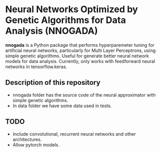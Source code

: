 # Neural Networks Optimized by Genetic Algorithms for Data Analysis (NNOGADA) 

**nnogada** is a Python package that performs hyperparemeter tuning for artificial neural networks, particularly for Multi Layer Perceptrons, using simple genetic algorithms. Useful for generate better neural network models for data analysis. Currently, only works with feedforward neural networks in tensorflow.keras.


## Description of this repository

- nnogada folder has the source code of the neural approximator with simple genetic algorithms.
- In data folder we have some data used in tests. 

## TODO 

- Include convolutional, recurrent neural networks and other architectures.
- Allow pytorch models.
